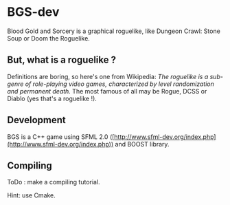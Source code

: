 BGS-dev
=======

Blood Gold and Sorcery is a graphical roguelike, like Dungeon Crawl: Stone Soup or Doom the Roguelike.

But, what is a roguelike ?
--------------------------

Definitions are boring, so here's one from Wikipedia:
*The roguelike is a sub-genre of role-playing video games, characterized by level randomization and permanent death.*
The most famous of all may be Rogue, DCSS or Diablo (yes that's a roguelike !).

Development
-----------

BGS is a C++ game using SFML 2.0 ([http://www.sfml-dev.org/index.php](http://www.sfml-dev.org/index.php)) and BOOST library.

Compiling
---------
ToDo : make a compiling tutorial.

Hint: use Cmake.